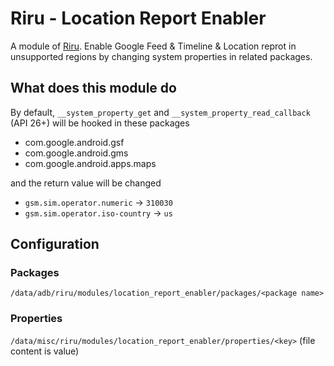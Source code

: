 # Riru - Location Report Enabler

A module of [Riru](https://github.com/RikkaApps/Riru). Enable Google Feed & Timeline & Location reprot in unsupported regions by changing system properties in related packages.

## What does this module do

By default, `__system_property_get` and `__system_property_read_callback` (API 26+) will be hooked in these packages

* com.google.android.gsf
* com.google.android.gms
* com.google.android.apps.maps

and the return value will be changed

* `gsm.sim.operator.numeric` -> `310030`
* `gsm.sim.operator.iso-country` -> `us`

## Configuration

### Packages

`/data/adb/riru/modules/location_report_enabler/packages/<package name>`

### Properties

`/data/misc/riru/modules/location_report_enabler/properties/<key>` (file content is value)